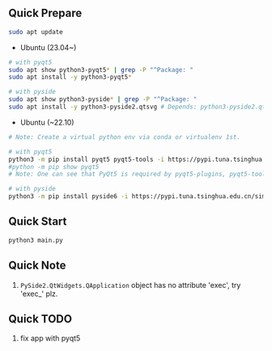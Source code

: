 ## Quick Prepare

```bash
sudo apt update
```

* Ubuntu (23.04~)

```bash
# with pyqt5
sudo apt show python3-pyqt5* | grep -P "^Package: "
sudo apt install -y python3-pyqt5*

# with pyside
sudo apt show python3-pyside* | grep -P "^Package: "
sudo apt install -y python3-pyside2.qtsvg # Depends: python3-pyside2.qtwidgets/qtgui/qtcore
```

* Ubuntu (~22.10)

```bash
# Note: Create a virtual python env via conda or virtualenv 1st.

# with pyqt5
python3 -m pip install pyqt5 pyqt5-tools -i https://pypi.tuna.tsinghua.edu.cn/simple/
#python -m pip show pyqt5
# Note: One can see that PyQt5 is required by pyqt5-plugins, pyqt5-tools

# with pyside
python3 -m pip install pyside6 -i https://pypi.tuna.tsinghua.edu.cn/simple/
```

## Quick Start

```bash
python3 main.py
```

## Quick Note

1. `PySide2.QtWidgets.QApplication` object has no attribute 'exec', try 'exec_' plz.

## Quick TODO

1. fix app with pyqt5